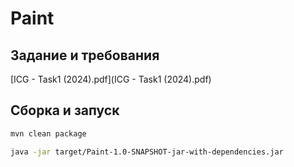 # Paint

## Задание и требования

[ICG - Task1 (2024).pdf](ICG - Task1 (2024).pdf)

## Сборка и запуск

```Bash
mvn clean package
```

```Bash
java -jar target/Paint-1.0-SNAPSHOT-jar-with-dependencies.jar
```

